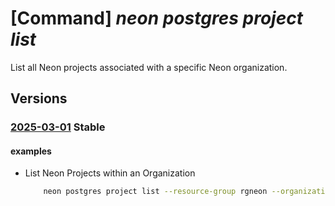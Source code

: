 # [Command] _neon postgres project list_

List all Neon projects associated with a specific Neon organization.

## Versions

### [2025-03-01](/Resources/mgmt-plane/L3N1YnNjcmlwdGlvbnMve30vcmVzb3VyY2Vncm91cHMve30vcHJvdmlkZXJzL25lb24ucG9zdGdyZXMvb3JnYW5pemF0aW9ucy97fS9wcm9qZWN0cw==/2025-03-01.xml) **Stable**

<!-- mgmt-plane /subscriptions/{}/resourcegroups/{}/providers/neon.postgres/organizations/{}/projects 2025-03-01 -->

#### examples

- List Neon Projects within an Organization
    ```bash
        neon postgres project list --resource-group rgneon --organization-name org-cli-test
    ```
